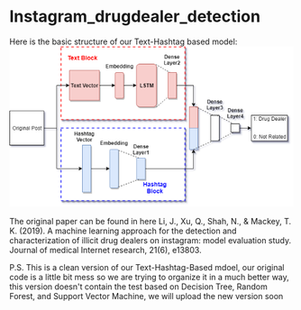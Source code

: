 # Instagram_drugdealer_detection

Here is the basic structure of our Text-Hashtag based model:
![Structure of Text-Hashtag-Model](https://github.com/Mathison/Instagram_drugdealer_detection/blob/master/deep_learning.png)

The original paper can be found in here
Li, J., Xu, Q., Shah, N., & Mackey, T. K. (2019). A machine learning approach for the detection and characterization of illicit drug dealers on instagram: model evaluation study. Journal of medical Internet research, 21(6), e13803.

P.S. This is a clean version of our Text-Hashtag-Based mdoel, our original code is a little bit mess so we are trying to organize it in a much better way, this version doesn't contain the test based on Decision Tree, Random Forest, and Support Vector Machine, we will upload the new version soon
